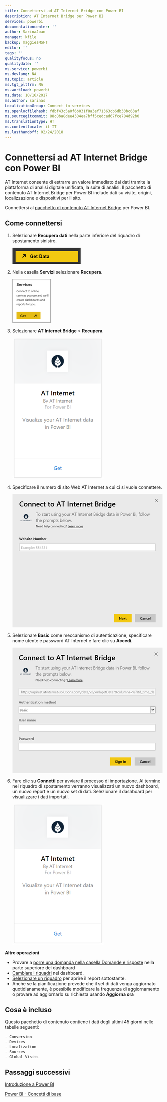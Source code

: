 ```yaml
---
title: Connettersi ad AT Internet Bridge con Power BI
description: AT Internet Bridge per Power BI
services: powerbi
documentationcenter: ''
author: SarinaJoan
manager: kfile
backup: maggiesMSFT
editor: ''
tags: ''
qualityfocus: no
qualitydate: ''
ms.service: powerbi
ms.devlang: NA
ms.topic: article
ms.tgt_pltfrm: NA
ms.workload: powerbi
ms.date: 10/16/2017
ms.author: sarinas
LocalizationGroup: Connect to services
ms.openlocfilehash: fdbf43c5a0f6b031f8a3ef71363cb6db33bc63af
ms.sourcegitcommit: 88c8ba8dee4384ea7bff5cedcad67fce784d92b0
ms.translationtype: HT
ms.contentlocale: it-IT
ms.lasthandoff: 02/24/2018
---
```

# <a name="connect-to-at-internet-bridge-with-power-bi"></a>Connettersi ad AT Internet Bridge con Power BI
AT Internet consente di estrarre un valore immediato dai dati tramite la piattaforma di analisi digitale unificata, la suite di analisi. Il pacchetto di contenuto AT Internet Bridge per Power BI include dati su visite, origini, localizzazione e dispositivi per il sito.

Connettersi al [pacchetto di contenuto AT Internet Bridge](https://app.powerbi.com/getdata/services/at-internet-bridge) per Power BI.

## <a name="how-to-connect"></a>Come connettersi
1. Selezionare **Recupera dati** nella parte inferiore del riquadro di spostamento sinistro.
   
   ![](media/service-connect-to-at-internet/pbi_getdata.png) 
2. Nella casella **Servizi** selezionare **Recupera**.
   
   ![](media/service-connect-to-at-internet/pbi_getservices.png) 
3. Selezionare **AT Internet Bridge** \> **Recupera**.
   
   ![](media/service-connect-to-at-internet/atinternet.png)
4. Specificare il numero di sito Web AT Internet a cui ci si vuole connettere.
   
   ![](media/service-connect-to-at-internet/params.png)
5. Selezionare **Basic** come meccanismo di autenticazione, specificare nome utente e password AT Internet e fare clic su **Accedi**.
   
   ![](media/service-connect-to-at-internet/creds.png)
6. Fare clic su **Connetti** per avviare il processo di importazione. Al termine nel riquadro di spostamento verranno visualizzati un nuovo dashboard, un nuovo report e un nuovo set di dati. Selezionare il dashboard per visualizzare i dati importati.
   
    ![](media/service-connect-to-at-internet/atinternet.png)

**Altre operazioni**

* Provare a [porre una domanda nella casella Domande e risposte](power-bi-q-and-a.md) nella parte superiore del dashboard
* [Cambiare i riquadri](service-dashboard-edit-tile.md) nel dashboard.
* [Selezionare un riquadro](service-dashboard-tiles.md) per aprire il report sottostante.
* Anche se la pianificazione prevede che il set di dati venga aggiornato quotidianamente, è possibile modificare la frequenza di aggiornamento o provare ad aggiornarlo su richiesta usando **Aggiorna ora**

## <a name="whats-included"></a>Cosa è incluso
Questo pacchetto di contenuto contiene i dati degli ultimi 45 giorni nelle tabelle seguenti:  

    - Conversion  
    - Devices  
    - Localization  
    - Sources  
    - Global Visits  

## <a name="next-steps"></a>Passaggi successivi
[Introduzione a Power BI](service-get-started.md)

[Power BI - Concetti di base](service-basic-concepts.md)

